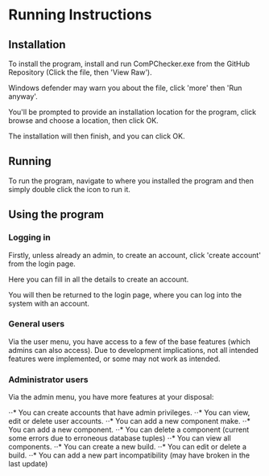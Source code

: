 # Running Instructions

## Installation

To install the program, install and run ComPChecker.exe from the GitHub
Repository (Click the file, then 'View Raw').

Windows defender may warn you about the file, click 'more' then 'Run anyway'.

You'll be prompted to provide an installation location for the program, click
browse and choose a location, then click OK.

The installation will then finish, and you can click OK.

## Running

To run the program, navigate to where you installed the program and then simply
double click the icon to run it.

## Using the program

### Logging in

Firstly, unless already an admin, to create an account, click 'create account'
from the login page.

Here you can fill in all the details to create an account.

You will then be returned to the login page, where you can log into the system
with an account.

### General users

Via the user menu, you have access to a few of the base features (which admins
  can also access).
Due to development implications, not all intended features were implemented,
or some may not work as intended.

### Administrator users

Via the admin menu, you have more features at your disposal:

⋅⋅* You can create accounts that have admin privileges.
⋅⋅* You can view, edit or delete user accounts.
⋅⋅* You can add a new component make.
⋅⋅* You can add a new component.
⋅⋅* You can delete a component (current some errors due to erroneous database tuples)
⋅⋅* You can view all components.
⋅⋅* You can create a new build.
⋅⋅* You can edit or delete a build.
⋅⋅* You can add a new part incompatibility (may have broken in the last update)
